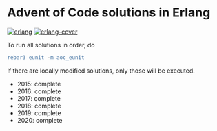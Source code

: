 # Advent of Code solutions in Erlang

[![erlang](https://github.com/jesperes/aoc_erlang/actions/workflows/erlang.yml/badge.svg)](https://github.com/jesperes/aoc_erlang/actions/workflows/erlang.yml)
[![erlang-cover](https://github.com/jesperes/aoc_erlang/actions/workflows/erlang-cover.yml/badge.svg)](https://github.com/jesperes/aoc_erlang/actions/workflows/erlang-cover.yml)

To run all solutions in order, do

```erlang
rebar3 eunit -m aoc_eunit
```

If there are locally modified solutions, only those will be executed.

* 2015: complete
* 2016: complete
* 2017: complete
* 2018: complete
* 2019: complete
* 2020: complete

